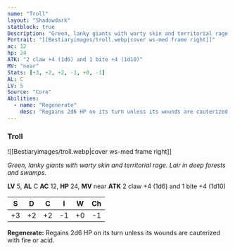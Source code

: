 ```yaml
---
name: "Troll"
layout: "Shadowdark"
statblock: true
Description: "Green, lanky giants with warty skin and territorial rage. Lair in deep forests and swamps."
Portrait: "[[Bestiaryimages/troll.webp|cover ws-med frame right]]"
ac: 12
hp: 24
ATK: "2 claw +4 (1d6) and 1 bite +4 (1d10)"
MV: "near"
Stats: [+3, +2, +2, -1, +0, -1]
AL: C
LV: 5
Source: "Core"
Abilities:
  - name: "Regenerate"
    desc: "Regains 2d6 HP on its turn unless its wounds are cauterized with fire or acid."
---
```


### Troll

![[Bestiaryimages/troll.webp|cover ws-med frame right]]

_Green, lanky giants with warty skin and territorial rage. Lair in deep forests and swamps._

**LV** 5, **AL** C
**AC** 12, **HP** 24, **MV** near
**ATK** 2 claw +4 (1d6) and 1 bite +4 (1d10)

|  S  |  D  |  C  |  I  |  W  |  Ch  |
|:---:|:---:|:---:|:---:|:---:|:----:|
| +3 | +2 | +2 | -1 | +0 | -1 |

**Regenerate:** Regains 2d6 HP on its turn unless its wounds are cauterized with fire or acid.

